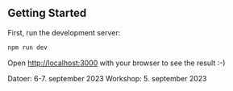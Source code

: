 ## Getting Started

First, run the development server:

```bash
npm run dev
```

Open [http://localhost:3000](http://localhost:3000) with your browser to see the result :-)

Datoer: 6-7. september 2023
Workshop: 5. september 2023
